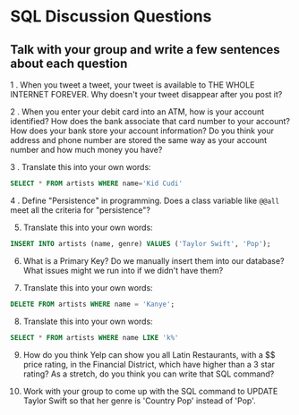 # SQL Discussion Questions

## Talk with your group and write a few sentences about each question

1 . When you tweet a tweet, your tweet is available to THE WHOLE INTERNET
FOREVER. Why doesn't your tweet disappear after you post it?

2 . When you enter your debit card into an ATM, how is your account identified?
How does the bank associate that card number to your account? How does your bank
store your account information? Do you think your address and phone number are
stored the same way as your account number and how much money you have?

3 . Translate this into your own words:

```sql
SELECT * FROM artists WHERE name='Kid Cudi'
```

4 . Define "Persistence" in programming. Does a class variable like `@@all` 
meet all the criteria for "persistence"?

5. Translate this into your own words:

```sql
INSERT INTO artists (name, genre) VALUES ('Taylor Swift', 'Pop');
```

6. What is a Primary Key? Do we manually insert them into our database? 
What issues might we run into if we didn't have them?

7. Translate this into your own words:

```sql
DELETE FROM artists WHERE name = 'Kanye';
```

8. Translate this into your own words:

```sql
SELECT * FROM artists WHERE name LIKE 'k%'
```

9. How do you think Yelp can show you all Latin Restaurants, with a $$ price
rating, in the Financial District, which have higher than a 3 star rating?
As a stretch, do you think you can write that SQL command?

10. Work with your group to come up with the SQL command to UPDATE Taylor Swift 
so that her genre is 'Country Pop' instead of 'Pop'.
